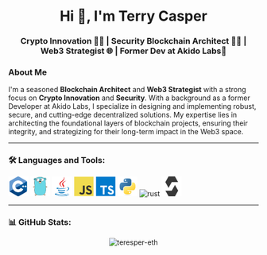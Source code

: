 <h1 align="center">Hi 👋, I'm Terry Casper</h1>
<h3 align="center">Crypto Innovation 👨‍💻 | Security Blockchain Architect ⛓️‍💥 | Web3 Strategist 🌐 | Former Dev at Akido Labs🏢</h3>

### About Me

I'm a seasoned **Blockchain Architect** and **Web3 Strategist** with a strong focus on **Crypto Innovation** and **Security**. With a background as a former Developer at Akido Labs, I specialize in designing and implementing robust, secure, and cutting-edge decentralized solutions. My expertise lies in architecting the foundational layers of blockchain projects, ensuring their integrity, and strategizing for their long-term impact in the Web3 space.

---

### 🛠️ Languages and Tools:

<p align="left">
  <img src="https://raw.githubusercontent.com/devicons/devicon/master/icons/cplusplus/cplusplus-original.svg" alt="cplusplus" width="40" height="40"/>
  <img src="https://raw.githubusercontent.com/devicons/devicon/master/icons/go/go-original.svg" alt="go" width="40" height="40"/> 
  <img src="https://raw.githubusercontent.com/devicons/devicon/master/icons/java/java-original.svg" alt="java" width="40" height="40"/> 
  <img src="https://raw.githubusercontent.com/devicons/devicon/master/icons/javascript/javascript-original.svg" alt="javascript" width="40" height="40"/>
  <img src="https://raw.githubusercontent.com/devicons/devicon/master/icons/typescript/typescript-original.svg" alt="typescript" width="40" height="40"/>
  <img src="https://raw.githubusercontent.com/devicons/devicon/master/icons/python/python-original.svg" alt="python" width="40" height="40"/>
  <img src="https://upload.wikimedia.org/wikipedia/commons/d/d5/Rust_programming_language_black_logo.svg" alt="rust" width="40" height="40"/>
  <img src="https://raw.githubusercontent.com/devicons/devicon/master/icons/solidity/solidity-plain.svg" alt="solidity" width="40" height="40"/>
</p>

---

### 📊 GitHub Stats:

<p align="center">
  <img src="https://github-readme-stats.vercel.app/api?username=teresper-eth&show_icons=true&locale=en&theme=radical&hide_border=true" alt="teresper-eth" />
</p>

